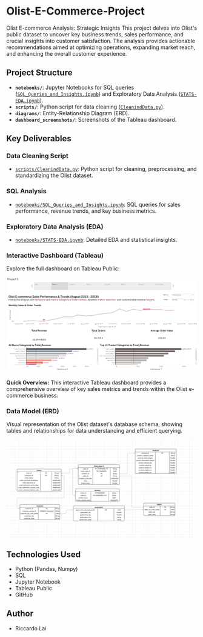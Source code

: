 # Olist-E-Commerce-Project
Olist E-commerce Analysis: Strategic Insights This project delves into Olist's public dataset to uncover key business trends, sales performance, and crucial insights into customer satisfaction. The analysis provides actionable recommendations aimed at optimizing operations, expanding market reach, and enhancing the overall customer experience.


## Project Structure

-   **`notebooks/`**: Jupyter Notebooks for SQL queries ([`SQL_Queries_and_Insights.ipynb`](notebooks/SQL_Queries_and_Insights.ipynb)) and Exploratory Data Analysis ([`STATS-EDA.ipynb`](notebooks/STATS-EDA.ipynb)).
-   **`scripts/`**: Python script for data cleaning ([`CleanindData.py`](scripts/CleanindData.py)).
-   **`diagrams/`**: Entity-Relationship Diagram (ERD).
-   **`dashboard_screenshots/`**: Screenshots of the Tableau dashboard.


## Key Deliverables

### Data Cleaning Script

-   [`scripts/CleanindData.py`](scripts/CleanindData.py): Python script for cleaning, preprocessing, and standardizing the Olist dataset.

### SQL Analysis

-   [`notebooks/SQL_Queries_and_Insights.ipynb`](notebooks/SQL_Queries_and_Insights.ipynb): SQL queries for sales performance, revenue trends, and key business metrics.

### Exploratory Data Analysis (EDA)

-   [`notebooks/STATS-EDA.ipynb`](notebooks/STATS-EDA.ipynb): Detailed EDA and statistical insights.

### Interactive Dashboard (Tableau)

Explore the full dashboard on Tableau Public:

[![Tableau Dashboard Screenshot](dashboard_screenshots/Dash1.png)](https://public.tableau.com/app/profile/riccardo.lai/viz/OlistE-CommerceProject_17534553194270/Project1)

**Quick Overview:** This interactive Tableau dashboard provides a comprehensive overview of key sales metrics and trends within the Olist e-commerce business.

### Data Model (ERD)

Visual representation of the Olist dataset's database schema, showing tables and relationships for data understanding and efficient querying.


![Olist ERD](Diagram-EDR/ERD_PROJECT1.png)

## Technologies Used

-   Python (Pandas, Numpy)
-   SQL
-   Jupyter Notebook
-   Tableau Public
-   GitHub

## Author

-   Riccardo Lai
